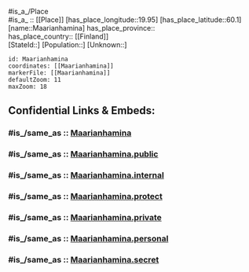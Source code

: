 ﻿---
confidential: public
isDeleted: false
location:
- 60.1
- 19.95
mapmarker: city
mapzoom:
- 7
- 12
SpocWebEntityId: 32200
tags:
- geo/City
type: City
---

#is_a_/Place  
#is_a_ :: [[Place]] 
[has_place_longitude::19.95] 
[has_place_latitude::60.1] 
[name::Maarianhamina] 
has_place_province::  
has_place_country:: [[Finland]]  
[StateId::] 
[Population::] 
[Unknown::] 


```leaflet
id: Maarianhamina
coordinates: [[Maarianhamina]] 
markerFile: [[Maarianhamina]] 
defaultZoom: 11 
maxZoom: 18
```


## Confidential Links & Embeds: 

### #is_/same_as :: [Maarianhamina](/_Standards/Earth/Continent/Europe/Europe~North/Åland-Islands/Countryside/counties~Countryside/Jomala/Jomala~boroughs/Maarianhamina.md) 

### #is_/same_as :: [Maarianhamina.public](/_public/Earth/Continent/Europe/Europe~North/Åland-Islands/Countryside/counties~Countryside/Jomala/Jomala~boroughs/Maarianhamina.public.md) 

### #is_/same_as :: [Maarianhamina.internal](/_internal/Earth/Continent/Europe/Europe~North/Åland-Islands/Countryside/counties~Countryside/Jomala/Jomala~boroughs/Maarianhamina.internal.md) 

### #is_/same_as :: [Maarianhamina.protect](/_protect/Earth/Continent/Europe/Europe~North/Åland-Islands/Countryside/counties~Countryside/Jomala/Jomala~boroughs/Maarianhamina.protect.md) 

### #is_/same_as :: [Maarianhamina.private](/_private/Earth/Continent/Europe/Europe~North/Åland-Islands/Countryside/counties~Countryside/Jomala/Jomala~boroughs/Maarianhamina.private.md) 

### #is_/same_as :: [Maarianhamina.personal](/_personal/Earth/Continent/Europe/Europe~North/Åland-Islands/Countryside/counties~Countryside/Jomala/Jomala~boroughs/Maarianhamina.personal.md) 

### #is_/same_as :: [Maarianhamina.secret](/_secret/Earth/Continent/Europe/Europe~North/Åland-Islands/Countryside/counties~Countryside/Jomala/Jomala~boroughs/Maarianhamina.secret.md)

